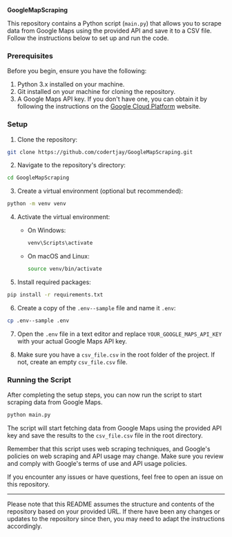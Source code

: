 **GoogleMapScraping**

This repository contains a Python script (`main.py`) that allows you to scrape data from Google Maps using the provided
API and save it to a CSV file. Follow the instructions below to set up and run the code.

### Prerequisites

Before you begin, ensure you have the following:

1. Python 3.x installed on your machine.
2. Git installed on your machine for cloning the repository.
3. A Google Maps API key. If you don't have one, you can obtain it by following the instructions on
   the [Google Cloud Platform](https://cloud.google.com/maps-platform/) website.

### Setup

1. Clone the repository:

```bash
git clone https://github.com/codertjay/GoogleMapScraping.git
```

2. Navigate to the repository's directory:

```bash
cd GoogleMapScraping
```

3. Create a virtual environment (optional but recommended):

```bash
python -m venv venv
```

4. Activate the virtual environment:

    - On Windows:
      ```bash
      venv\Scripts\activate
      ```
    - On macOS and Linux:
      ```bash
      source venv/bin/activate
      ```

5. Install required packages:

```bash
pip install -r requirements.txt
```

6. Create a copy of the `.env--sample` file and name it `.env`:

```bash
cp .env--sample .env
```

7. Open the `.env` file in a text editor and replace `YOUR_GOOGLE_MAPS_API_KEY` with your actual Google Maps API key.

8. Make sure you have a `csv_file.csv` in the root folder of the project. If not, create an empty `csv_file.csv` file.

### Running the Script

After completing the setup steps, you can now run the script to start scraping data from Google Maps.

```bash
python main.py
```

The script will start fetching data from Google Maps using the provided API key and save the results to
the `csv_file.csv` file in the root directory.

Remember that this script uses web scraping techniques, and Google's policies on web scraping and API usage may change.
Make sure you review and comply with Google's terms of use and API usage policies.

If you encounter any issues or have questions, feel free to open an issue on this repository.

---

Please note that this README assumes the structure and contents of the repository based on your provided URL. If there
have been any changes or updates to the repository since then, you may need to adapt the instructions accordingly.